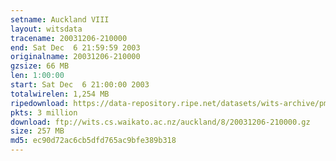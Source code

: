 ```yaml
---
setname: Auckland VIII
layout: witsdata
tracename: 20031206-210000
end: Sat Dec  6 21:59:59 2003
originalname: 20031206-210000
gzsize: 66 MB
len: 1:00:00
start: Sat Dec  6 21:00:00 2003
totalwirelen: 1,254 MB
ripedownload: https://data-repository.ripe.net/datasets/wits-archive/pma/long/auck/8//20031206-210000.gz
pkts: 3 million
download: ftp://wits.cs.waikato.ac.nz/auckland/8/20031206-210000.gz
size: 257 MB
md5: ec90d72ac6cb5dfd765ac9bfe389b318
---
```

